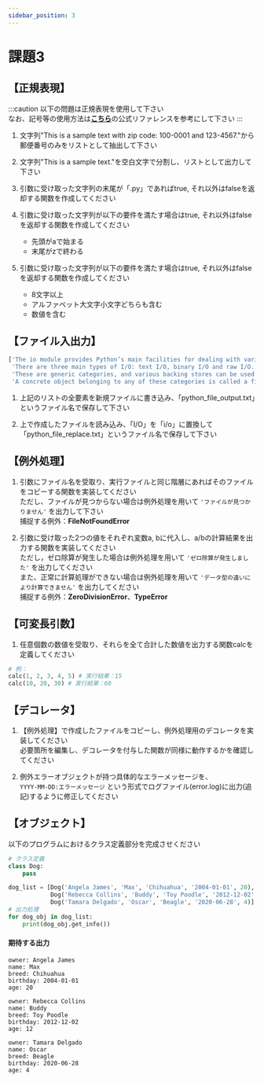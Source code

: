 ```yaml
---
sidebar_position: 3
---
```


# 課題3

## 【正規表現】

:::caution
以下の問題は正規表現を使用して下さい  
なお、記号等の使用方法は[**こちら**](https://docs.python.org/ja/3/library/re.html)の公式リファレンスを参考にして下さい
:::

1. 文字列"This is a sample text with zip code: 100-0001 and 123-4567."から郵便番号のみをリストとして抽出して下さい  
2. 文字列"This is a sample    text."を空白文字で分割し、リストとして出力して下さい  
3. 引数に受け取った文字列の末尾が「.py」であればtrue, それ以外はfalseを返却する関数を作成してください  
4. 引数に受け取った文字列が以下の要件を満たす場合はtrue, それ以外はfalseを返却する関数を作成してください
    - 先頭がaで始まる
    - 末尾がzで終わる

5. 引数に受け取った文字列が以下の要件を満たす場合はtrue, それ以外はfalseを返却する関数を作成してください
    - 8文字以上
    - アルファベット大文字小文字どちらも含む
    - 数値を含む

## 【ファイル入出力】
```python
['The io module provides Python’s main facilities for dealing with various types of I/O.',
 'There are three main types of I/O: text I/O, binary I/O and raw I/O.',
 'These are generic categories, and various backing stores can be used for each of them.',
 'A concrete object belonging to any of these categories is called a file object.']
```

1. 上記のリストの全要素を新規ファイルに書き込み、「python_file_output.txt」というファイル名で保存して下さい

2. 上で作成したファイルを読み込み、「I/O」を「i/o」に置換して「python_file_replace.txt」というファイル名で保存して下さい

## 【例外処理】
1. 引数にファイル名を受取り、実行ファイルと同じ階層にあればそのファイルをコピーする関数を実装してください  
ただし、ファイルが見つからない場合は例外処理を用いて `'ファイルが見つかりません'` を出力して下さい  
捕捉する例外：**FileNotFoundError**

2. 引数に受け取った2つの値をそれぞれ変数a, bに代入し、a/bの計算結果を出力する関数を実装してください  
ただし，ゼロ除算が発生した場合は例外処理を用いて `'ゼロ除算が発生しました'` を出力してください  
また、正常に計算処理ができない場合は例外処理を用いて `'データ型の違いにより計算できません'` を出力してください  
捕捉する例外：**ZeroDivisionError**、**TypeError**

## 【可変長引数】
1. 任意個数の数値を受取り、それらを全て合計した数値を出力する関数calcを定義してください  

```python
# 例：
calc(1, 2, 3, 4, 5) # 実行結果：15      
calc(10, 20, 30) # 実行結果：60
``` 

## 【デコレータ】
1. 【例外処理】で作成したファイルをコピーし、例外処理用のデコレータを実装してください  
必要箇所を編集し、デコレータを付与した関数が同様に動作するかを確認してください  

2. 例外エラーオブジェクトが持つ具体的なエラーメッセージを、  
`YYYY-MM-DD:エラーメッセージ` という形式でログファイル(error.log)に出力(追記)するように修正してください


## 【オブジェクト】
以下のプログラムにおけるクラス定義部分を完成させください

```python
# クラス定義
class Dog:
    pass

dog_list = [Dog('Angela James', 'Max', 'Chihuahua', '2004-01-01', 20), 
            Dog('Rebecca Collins', 'Buddy', 'Toy Poodle', '2012-12-02', 12),
            Dog('Tamara Delgado', 'Oscar', 'Beagle', '2020-06-28', 4)]
# 出力処理
for dog_obj in dog_list:
    print(dog_obj.get_info())

```

#### 期待する出力
```
owner: Angela James
name: Max
breed: Chihuahua
birthday: 2004-01-01
age: 20

owner: Rebecca Collins
name: Buddy
breed: Toy Poodle
birthday: 2012-12-02
age: 12

owner: Tamara Delgado
name: Oscar
breed: Beagle
birthday: 2020-06-28
age: 4
```